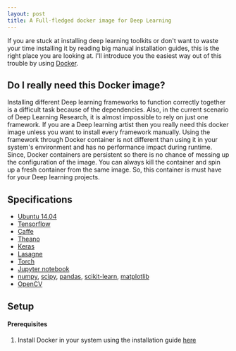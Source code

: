 ```yaml
---
layout: post
title: A Full-fledged docker image for Deep Learning
---
```


If you are stuck at installing deep learning toolkits or don't want to waste your time installing it by reading big manual installation guides, this is the right place you are looking at. I'll introduce you the easiest way out of this trouble by using [Docker](https://www.docker.com/).

## Do I really need this Docker image?
Installing different Deep learning frameworks to function correctly together is a difficult task because of the dependencies. Also, in the current scenario of Deep Learning Research, it is almost impossible to rely on just one framework. If you are a Deep learning artist then you really need this docker image unless you want to install every framework manually. Using the framework through Docker container is not different than using it in your system's environment and has no performance impact during runtime.
Since, Docker containers are persistent so there is no chance of messing up the configuration of the image. You can always kill the container and spin up a fresh container from the same image. So, this container is must have for your Deep learning projects.

## Specifications
- [Ubuntu 14.04](https://www.ubuntu.com/download)
- [Tensorflow](https://www.tensorflow.org/)
- [Caffe](https://caffe.berkeleyvision.org/)
- [Theano](https://github.com/Theano/Theano)
- [Keras](https://keras.io/)
- [Lasagne](https://github.com/Lasagne/Lasagne)
- [Torch](https://torch.ch/)
- [Jupyter notebook](https://jupyter.org/)
- [numpy](https://www.numpy.org/), [scipy](https://www.scipy.org/), [pandas](https://pandas.pydata.org/), [scikit-learn](https://scikit-learn.org/), [matplotlib](https://scikit-learn.org/)
- [OpenCV](https://opencv.org/)

## Setup

#### Prerequisites
 1. Install Docker in your system using the installation guide [here](https://docs.docker.com/engine/installation/)
